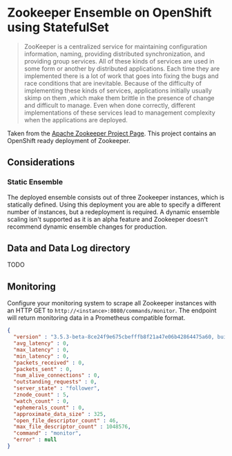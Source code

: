 # Zookeeper Ensemble on OpenShift using StatefulSet
> ZooKeeper is a centralized service for maintaining configuration information, naming, providing distributed
> synchronization, and providing group services. All of these kinds of services are used in some form or another by
> distributed applications. Each time they are implemented there is a lot of work that goes into fixing the bugs and
> race conditions that are inevitable. Because of the difficulty of implementing these kinds of services, applications
> initially usually skimp on them ,which make them brittle in the presence of change and difficult to manage. Even when
> done correctly, different implementations of these services lead to management complexity when the applications are
> deployed.

Taken from the [Apache Zookeeper Project Page](http://zookeeper.apache.org). This project contains an OpenShift ready
deployment of Zookeeper.  

## Considerations
### Static Ensemble
The deployed ensemble consists out of three Zookeeper instances, which is statically defined. Using this deployment you
are able to specify a different number of instances, but a redeployment is required. A dynamic ensemble scaling isn't
supported as it is an alpha feature and Zookeeper doesn't recommend dynamic ensemble changes for production.

## Data and Data Log directory
TODO

## Monitoring
Configure your monitoring system to scrape all Zookeeper instances with an HTTP GET to
`http://<instance>:8080/commands/monitor`. The endpoint will return monitoring data in a Prometheus compatible format.
```json
{
  "version" : "3.5.3-beta-8ce24f9e675cbefffb8f21a47e06b42864475a60, built on 04/03/2017 16:19 GMT",
  "avg_latency" : 0,
  "max_latency" : 0,
  "min_latency" : 0,
  "packets_received" : 0,
  "packets_sent" : 0,
  "num_alive_connections" : 0,
  "outstanding_requests" : 0,
  "server_state" : "follower",
  "znode_count" : 5,
  "watch_count" : 0,
  "ephemerals_count" : 0,
  "approximate_data_size" : 325,
  "open_file_descriptor_count" : 46,
  "max_file_descriptor_count" : 1048576,
  "command" : "monitor",
  "error" : null
}
```